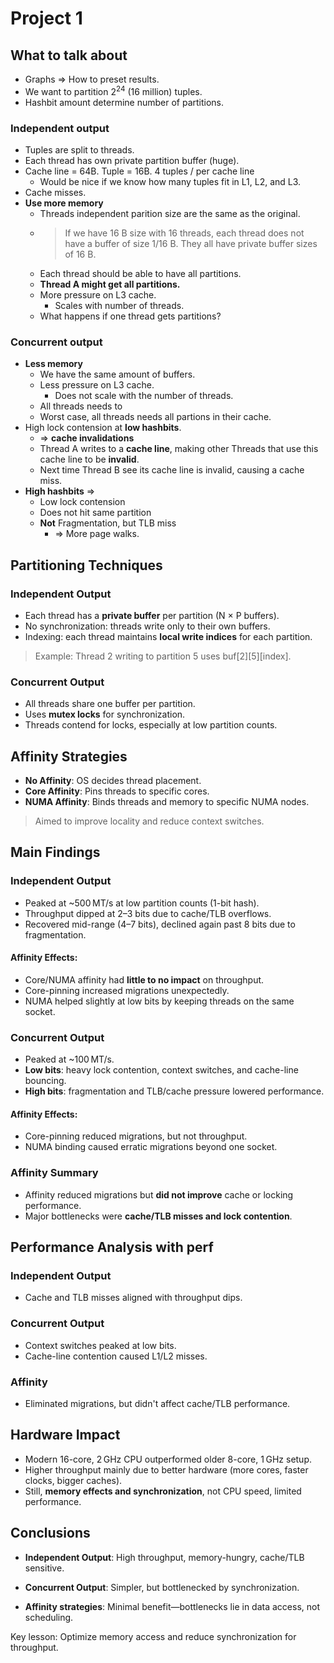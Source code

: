 # Project 1

## What to talk about
* Graphs => How to preset results.
* We want to partition $2^{24}$ (16 million) tuples. 
* Hashbit amount determine number of partitions.
### Independent output
* Tuples are split to threads.
* Each thread has own private partition buffer (huge).
* Cache line = 64B. Tuple = 16B. 4 tuples / per cache line
  * Would be nice if we know how many tuples fit in L1, L2, and L3.
* Cache misses.
* **Use more memory**
  * Threads independent parition size are the same as the original.
  * >If we have 16 B size with 16 threads, each thread does not have a buffer of size 1/16 B. They all have private buffer sizes of 16 B.
  * Each thread should be able to have all partitions.
  * **Thread A might get all partitions.**
  * More pressure on L3 cache.
    * Scales with number of threads.
  * What happens if one thread gets partitions?

### Concurrent output
* **Less memory**
  * We have the same amount of buffers.
  * Less pressure on L3 cache.
    * Does not scale with the number of threads.
  * All threads needs to 
  * Worst case, all threads needs all partions in their cache.
* High lock contension at **low hashbits**.
  * => **cache invalidations** 
  * Thread A writes to a **cache line**, making other Threads that use this cache line to be **invalid**.
  * Next time Thread B see its cache line is invalid, causing a cache miss.
* **High hashbits** => 
  * Low lock contension
  * Does not hit same partition
  * **Not** Fragmentation, but TLB miss
    * => More page walks.


## Partitioning Techniques

### Independent Output
* Each thread has a **private buffer** per partition (N × P buffers).
* No synchronization: threads write only to their own buffers.
* Indexing: each thread maintains **local write indices** for each partition.

>Example: Thread 2 writing to partition 5 uses buf[2][5][index].

### Concurrent Output
* All threads share one buffer per partition.
* Uses **mutex locks** for synchronization.
* Threads contend for locks, especially at low partition counts.

## Affinity Strategies
* **No Affinity**: OS decides thread placement.
* **Core Affinity**: Pins threads to specific cores.
* **NUMA Affinity**: Binds threads and memory to specific NUMA nodes.

>Aimed to improve locality and reduce context switches.

## Main Findings
### Independent Output
* Peaked at ~500 MT/s at low partition counts (1-bit hash).
* Throughput dipped at 2–3 bits due to cache/TLB overflows.
* Recovered mid-range (4–7 bits), declined again past 8 bits due to fragmentation.

#### Affinity Effects:
* Core/NUMA affinity had **little to no impact** on throughput.
* Core-pinning increased migrations unexpectedly.
* NUMA helped slightly at low bits by keeping threads on the same socket.

### Concurrent Output
* Peaked at ~100 MT/s.
* **Low bits**: heavy lock contention, context switches, and cache-line bouncing.
* **High bits**: fragmentation and TLB/cache pressure lowered performance.

#### Affinity Effects:
* Core-pinning reduced migrations, but not throughput.
* NUMA binding caused erratic migrations beyond one socket.

### Affinity Summary
* Affinity reduced migrations but **did not improve** cache or locking performance.
* Major bottlenecks were **cache/TLB misses and lock contention**.

## Performance Analysis with perf
### Independent Output
* Cache and TLB misses aligned with throughput dips.

### Concurrent Output
* Context switches peaked at low bits.
* Cache-line contention caused L1/L2 misses.

### Affinity
* Eliminated migrations, but didn't affect cache/TLB performance.

## Hardware Impact
* Modern 16-core, 2 GHz CPU outperformed older 8-core, 1 GHz setup.
* Higher throughput mainly due to better hardware (more cores, faster clocks, bigger caches).
* Still, **memory effects and synchronization**, not CPU speed, limited performance.

## Conclusions
* **Independent Output**: High throughput, memory-hungry, cache/TLB sensitive.

* **Concurrent Output**: Simpler, but bottlenecked by synchronization.

* **Affinity strategies**: Minimal benefit—bottlenecks lie in data access, not scheduling.

Key lesson: Optimize memory access and reduce synchronization for throughput.
